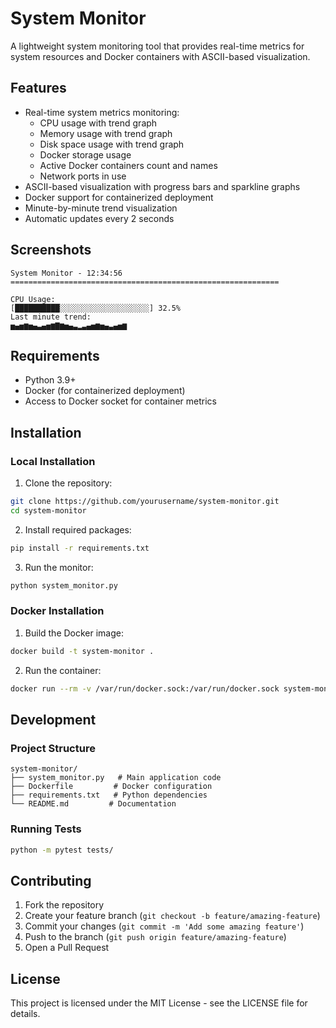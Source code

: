 # System Monitor

A lightweight system monitoring tool that provides real-time metrics for system resources and Docker containers with ASCII-based visualization.

## Features

- Real-time system metrics monitoring:
  - CPU usage with trend graph
  - Memory usage with trend graph
  - Disk space usage with trend graph
  - Docker storage usage
  - Active Docker containers count and names
  - Network ports in use
- ASCII-based visualization with progress bars and sparkline graphs
- Docker support for containerized deployment
- Minute-by-minute trend visualization
- Automatic updates every 2 seconds

## Screenshots

```
System Monitor - 12:34:56
============================================================

CPU Usage:
[██████████░░░░░░░░░░░░░░░░░░░░] 32.5%
Last minute trend:
▅▄▅▆▅▄▃▄▅▆▇▆▅▄▃▂▃▄▅▆▅▄▃▄▅▆
```

## Requirements

- Python 3.9+
- Docker (for containerized deployment)
- Access to Docker socket for container metrics

## Installation

### Local Installation

1. Clone the repository:
```bash
git clone https://github.com/yourusername/system-monitor.git
cd system-monitor
```

2. Install required packages:
```bash
pip install -r requirements.txt
```

3. Run the monitor:
```bash
python system_monitor.py
```

### Docker Installation

1. Build the Docker image:
```bash
docker build -t system-monitor .
```

2. Run the container:
```bash
docker run --rm -v /var/run/docker.sock:/var/run/docker.sock system-monitor
```

## Development

### Project Structure

```
system-monitor/
├── system_monitor.py   # Main application code
├── Dockerfile         # Docker configuration
├── requirements.txt   # Python dependencies
└── README.md         # Documentation
```

### Running Tests

```bash
python -m pytest tests/
```

## Contributing

1. Fork the repository
2. Create your feature branch (`git checkout -b feature/amazing-feature`)
3. Commit your changes (`git commit -m 'Add some amazing feature'`)
4. Push to the branch (`git push origin feature/amazing-feature`)
5. Open a Pull Request

## License

This project is licensed under the MIT License - see the LICENSE file for details.
